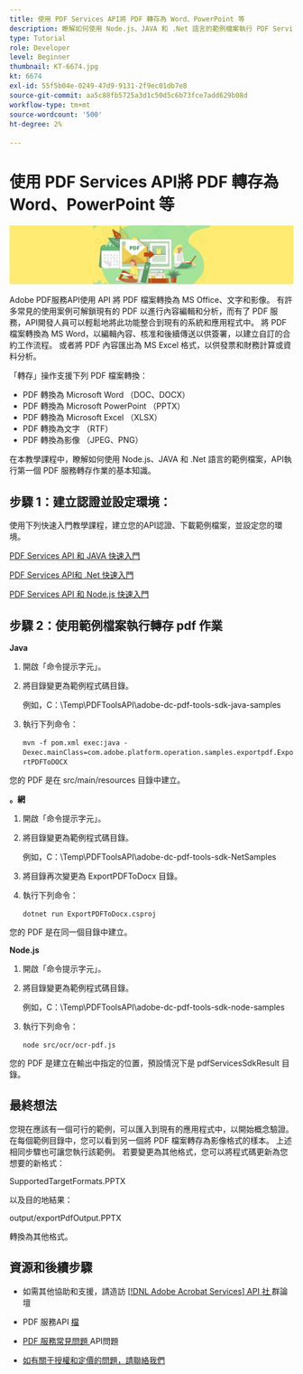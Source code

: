 ```yaml
---
title: 使用 PDF Services API將 PDF 轉存為 Word、PowerPoint 等
description: 瞭解如何使用 Node.js、JAVA 和 .Net 語言的範例檔案執行 PDF Services API轉存作業
type: Tutorial
role: Developer
level: Beginner
thumbnail: KT-6674.jpg
kt: 6674
exl-id: 55f5b04e-0249-47d9-9131-2f9ec01db7e8
source-git-commit: aa5c88fb5725a3d1c50d5c6b73fce7add629b08d
workflow-type: tm+mt
source-wordcount: '500'
ht-degree: 2%

---
```


# 使用 PDF Services API將 PDF 轉存為 Word、PowerPoint 等

![製作 PDF 主圖影像](assets/ExportPDF_hero.jpg)

Adobe PDF服務API使用 API 將 PDF 檔案轉換為 MS Office、文字和影像。 有許多常見的使用案例可解鎖現有的 PDF 以進行內容編輯和分析，而有了 PDF 服務，API開發人員可以輕鬆地將此功能整合到現有的系統和應用程式中。 將 PDF 檔案轉換為 MS Word，以編輯內容、核准和後續傳送以供簽署，以建立自訂的合約工作流程。 或者將 PDF 內容匯出為 MS Excel 格式，以供發票和財務計算或資料分析。

「轉存」操作支援下列 PDF 檔案轉換：

* PDF 轉換為 Microsoft Word （DOC、DOCX）
* PDF 轉換為 Microsoft PowerPoint （PPTX）
* PDF 轉換為 Microsoft Excel （XLSX）
* PDF 轉換為文字 （RTF）
* PDF 轉換為影像 （JPEG、PNG）

在本教學課程中，瞭解如何使用 Node.js、JAVA 和 .Net 語言的範例檔案，API執行第一個 PDF 服務轉存作業的基本知識。

## 步驟 1：建立認證並設定環境：

使用下列快速入門教學課程，建立您的API認證、下載範例檔案，並設定您的環境。

[PDF Services API 和 JAVA 快速入門](gettingstartedjava.md)

[PDF Services API和 .Net 快速入門](gettingstartednet.md)

[PDF Services API 和 Node.js 快速入門](createpdffromhtml.md)

## 步驟 2：使用範例檔案執行轉存 pdf 作業

**Java**

1. 開啟「命令提示字元」。

1. 將目錄變更為範例程式碼目錄。

   例如，C：\Temp\PDFToolsAPI\adobe-dc-pdf-tools-sdk-java-samples

1. 執行下列命令：

   `mvn -f pom.xml exec:java -Dexec.mainClass=com.adobe.platform.operation.samples.exportpdf.ExportPDFToDOCX`

您的 PDF 是在 src/main/resources 目錄中建立。

**。網**

1. 開啟「命令提示字元」。

1. 將目錄變更為範例程式碼目錄。

   例如，C：\Temp\PDFToolsAPI\adobe-dc-pdf-tools-sdk-NetSamples

1. 將目錄再次變更為 ExportPDFToDocx 目錄。

1. 執行下列命令：

   `dotnet run ExportPDFToDocx.csproj`

您的 PDF 是在同一個目錄中建立。

**Node.js**

1. 開啟「命令提示字元」。

1. 將目錄變更為範例程式碼目錄。

   例如，C：\Temp\PDFToolsAPI\adobe-dc-pdf-tools-sdk-node-samples

1. 執行下列命令：

   `node src/ocr/ocr-pdf.js`

您的 PDF 是建立在輸出中指定的位置，預設情況下是 pdfServicesSdkResult 目錄。

## 最終想法

您現在應該有一個可行的範例，可以匯入到現有的應用程式中，以開始概念驗證。 在每個範例目錄中，您可以看到另一個將 PDF 檔案轉存為影像格式的樣本。 上述相同步驟也可讓您執行該範例。 若要變更為其他格式，您可以將程式碼更新為您想要的新格式：

SupportedTargetFormats.PPTX

以及目的地結果：

output/exportPdfOutput.PPTX

轉換為其他格式。

## 資源和後續步驟

* 如需其他協助和支援，請造訪 [[!DNL Adobe Acrobat Services]  API 社 ](https://community.adobe.com/t5/document-cloud-sdk/bd-p/Document-Cloud-SDK?page=1&amp;sort=latest_replies&amp;filter=all) 群論壇

* PDF 服務API [ 檔](https://www.adobe.com/go/pdftoolsapi_doc)

* [PDF 服務常見問題 ](https://community.adobe.com/t5/document-cloud-sdk/faq-for-document-services-pdf-tools-api/m-p/10726197) API問題

* [如有關于授權和定價的問題，請聯絡我們 ](https://www.adobe.com/go/pdftoolsapi_requestform)
